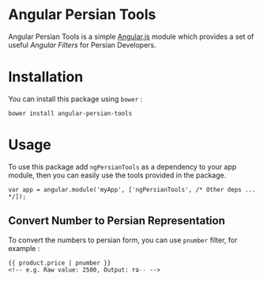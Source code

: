 Angular Persian Tools
=====================

Angular Persian Tools is a simple [Angular.js](http://angularjs.org) module which provides a set of useful *Angular Filters* for Persian Developers.

Installation
============
You can install this package using `bower` :

	bower install angular-persian-tools

Usage
=====

To use this package add `ngPersianTools` as a dependency to your app module, then you can easily use the tools provided in the package.

    var app = angular.module('myApp', ['ngPersianTools', /* Other deps ... */]);

Convert Number to Persian Representation
-------------------------

To convert the numbers to persian form, you can use `pnumber` filter, for example :

    {{ product.price | pnumber }}
    <!-- e.g. Raw value: 2500, Output: ۲۵۰۰ -->
